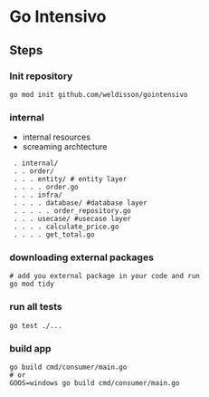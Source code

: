 # Go Intensivo


## Steps

### Init repository
``` 
go mod init github.com/weldisson/gointensivo 
```

### internal
- internal resources
- screaming archtecture
```
 . internal/
 . . order/
 . . . entity/ # entity layer
 . . . . order.go 
 . . . infra/ 
 . . . . database/ #database layer
 . . . . . order_repository.go 
 . . . usecase/ #usecase layer
 . . . . calculate_price.go
 . . . . get_total.go
```

### downloading external packages
```
# add you external package in your code and run
go mod tidy
```

###  run all tests
```
go test ./...
```

### build app
```
go build cmd/consumer/main.go
# or
GOOS=windows go build cmd/consumer/main.go
```